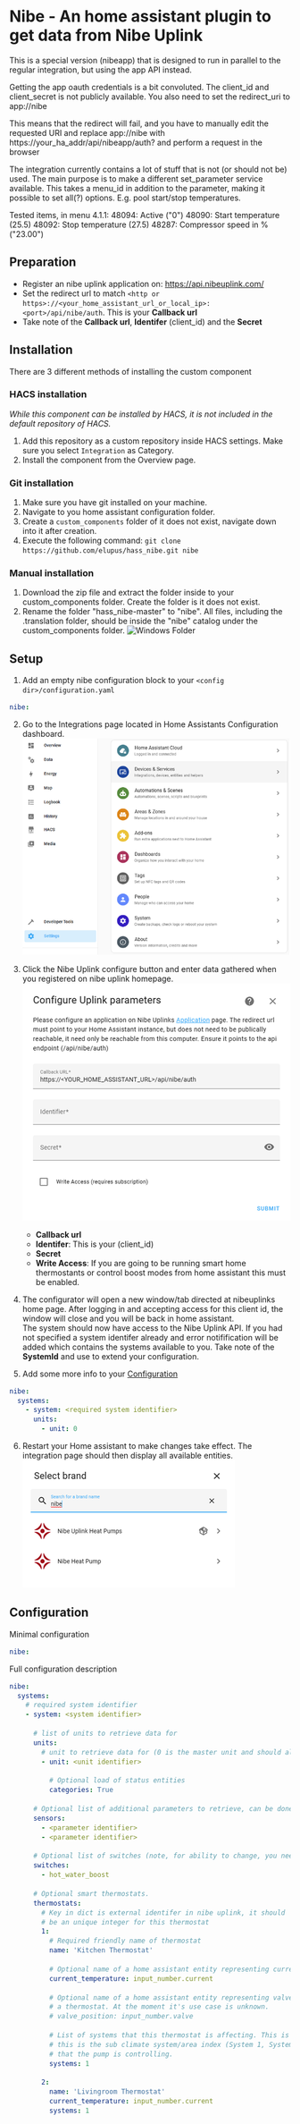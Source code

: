 # Nibe - An home assistant plugin to get data from Nibe Uplink

This is a special version (nibeapp) that is designed to run in parallel to 
the regular integration, but using the app API instead.

Getting the app oauth credentials is a bit convoluted. The client_id and client_secret is not 
publicly available. You also need to set the redirect_uri to app://nibe

This means that the redirect will fail, and you have to manually edit the requested URI and replace app://nibe with https://your_ha_addr/api/nibeapp/auth? and perform a request in the browser

The integration currently contains a lot of stuff that is not (or should not be) used. The main purpose is to make a different set_parameter service available. This takes a menu_id in addition to the parameter, making it possible to set all(?) options. E.g. pool start/stop temperatures.

Tested items, in menu 4.1.1:
48094: Active ("0")
48090: Start temperature (25.5)
48092: Stop temperature (27.5)
48287: Compressor speed in % ("23.00")

## Preparation

- Register an nibe uplink application on: https://api.nibeuplink.com/
- Set the redirect url to match `<http or https>://<your_home_assistant_url_or_local_ip>:<port>/api/nibe/auth`. This is your **Callback url**
- Take note of the **Callback url**, **Identifer** (client_id) and the **Secret**

## Installation

There are 3 different methods of installing the custom component

### HACS installation

_While this component can be installed by HACS, it is not included in the default repository of HACS._

1. Add this repository as a custom repository inside HACS settings. Make sure you select `Integration` as Category.
2. Install the component from the Overview page.

### Git installation

1. Make sure you have git installed on your machine.
2. Navigate to you home assistant configuration folder.
3. Create a `custom_components` folder of it does not exist, navigate down into it after creation.
4. Execute the following command: `git clone https://github.com/elupus/hass_nibe.git nibe`

### Manual installation

1. Download the zip file and extract the folder inside to your custom_components folder. Create the folder is it does not exist.
2. Rename the folder "hass_nibe-master" to "nibe". All files, including the .translation folder, should be inside the "nibe" catalog under the custom_components folder.
   ![Windows Folder](./docs/nibe_files_windows.png)

## Setup

1. Add an empty nibe configuration block to your `<config dir>/configuration.yaml`

```yaml
nibe:
```

2. Go to the Integrations page located in Home Assistants Configuration dashboard. ![Integrations page](./docs/integrations.png)

3. Click the Nibe Uplink configure button and enter data gathered when you registered on nibe uplink homepage. ![Configure uplink parameters](./docs/nibe_config.png)

   - **Callback url**
   - **Identifer**: This is your (client_id)
   - **Secret**
   - **Write Access**: If you are going to be running smart home thermostants or control boost modes from home assistant this must be enabled.

4. The configurator will open a new window/tab directed at nibeuplinks home page. After logging in and accepting access for this client id, the window will close and you will be back in home assistant.<br>
   The system should now have access to the Nibe Uplink API. If you had not specified a system identifer already and error notifification will be added which contains the systems available to you. Take note of the **SystemId** and use to extend your configuration.

5. Add some more info to your [Configuration](README.md#configuration)

```yaml
nibe:
  systems:
    - system: <required system identifier>
      units:
        - unit: 0
```

6. Restart your Home assistant to make changes take effect.
   The integration page should then display all available entities.
   ![Integration page example](./docs/nibe_integration.png)

## Configuration

Minimal configuration

```yaml
nibe:
```

Full configuration description

```yaml
nibe:
  systems:
    # required system identifier
    - system: <system identifier>

      # list of units to retrieve data for
      units:
        # unit to retrieve data for (0 is the master unit and should always exist)
        - unit: <unit identifier>

          # Optional load of status entities
          categories: True

      # Optional list of additional parameters to retrieve, can be done here or on the sensor platform.
      sensors:
        - <parameter identifier>
        - <parameter identifier>

      # Optional list of switches (note, for ability to change, you need to use writeaccess and have payed license).
      switches:
        - hot_water_boost

      # Optional smart thermostats.
      thermostats:
        # Key in dict is external identifer in nibe uplink, it should
        # be an unique integer for this thermostat
        1:
          # Required friendly name of thermostat
          name: 'Kitchen Thermostat'

          # Optional name of a home assistant entity representing current temperature
          current_temperature: input_number.current

          # Optional name of a home assistant entity representing valve position of
          # a thermostat. At the moment it's use case is unknown.
          # valve_position: input_number.valve

          # List of systems that this thermostat is affecting. This is
          # this is the sub climate system/area index (System 1, System 2, ..)
          # that the pump is controlling.
          systems: 1

        2:
          name: 'Livingroom Thermostat'
          current_temperature: input_number.current
          systems: 1
```
